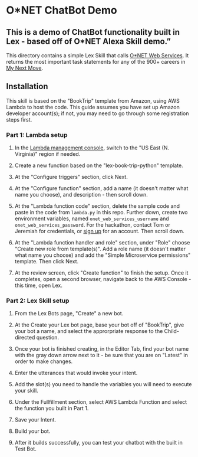 # O*NET ChatBot Demo

## This is a demo of ChatBot functionality built in Lex - based off of O*NET Alexa Skill demo.”

This directory contains a simple Lex Skill that calls [O*NET Web Services](https://services.onetcenter.org/). It returns the most important task statements for any of the 900+ careers in [My Next Move](https://www.mynextmove.org/).

## Installation

This skill is based on the "BookTrip" template from Amazon, using AWS Lambda to host the code. This guide assumes you have set up Amazon developer account(s); if not, you may need to go through some registration steps first.

### Part 1: Lambda setup

1. In the [Lambda management console](https://console.aws.amazon.com/lambda/home), switch to the "US East (N. Virginia)" region if needed.

2. Create a new function based on the "lex-book-trip-python" template.

3. At the "Configure triggers" section, click Next.

4. At the "Configure function" section, add a name (it doesn't matter what name you choose), and description - then scroll down.

5. At the "Lambda function code" section, delete the sample code and paste in the code from `lambda.py` in this repo. Further down, create two environment variables, named `onet_web_services_username` and `onet_web_services_password`. For the hackathon, contact Tom or Jeremiah for credentials, or [sign up](https://services.onetcenter.org/developer/signup) for an account. Then scroll down.

6. At the "Lambda function handler and role" section, under "Role" choose "Create new role from template(s)". Add a role name (it doesn't matter what name you choose) and add the "Simple Microservice permissions" template. Then click Next.

7. At the review screen, click "Create function" to finish the setup. Once it completes, open a second browser, navigate back to the AWS Console - this time, open Lex.


### Part 2: Lex Skill setup

1. From the Lex Bots page, "Create" a new bot.

2. At the Create your Lex bot page, base your bot off of "BookTrip", give your bot a name, and select the approrpriate response to the Child-directed question.

3. Once your bot is finished creating, in the Editor Tab, find your bot name with the gray down arrow next to it - be sure that you are on "Latest" in order to make changes.

4. Enter the utterances that would invoke your intent.

5. Add the slot(s) you need to handle the variables you will need to execute your skill.

6. Under the Fullfillment section, select AWS Lambda Function and select the function you built in Part 1.

7. Save your Intent.

8. Build your bot.

9. After it builds successfully, you can test your chatbot with the built in Test Bot.
